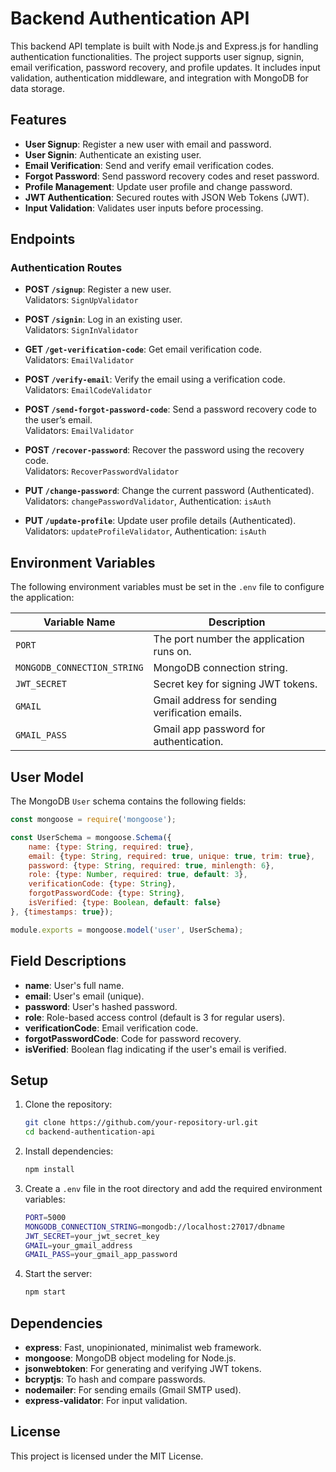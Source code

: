 # Backend Authentication API

This backend API template is built with Node.js and Express.js for handling authentication functionalities. The project supports user signup, signin, email verification, password recovery, and profile updates. It includes input validation, authentication middleware, and integration with MongoDB for data storage.

## Features

- **User Signup**: Register a new user with email and password.
- **User Signin**: Authenticate an existing user.
- **Email Verification**: Send and verify email verification codes.
- **Forgot Password**: Send password recovery codes and reset password.
- **Profile Management**: Update user profile and change password.
- **JWT Authentication**: Secured routes with JSON Web Tokens (JWT).
- **Input Validation**: Validates user inputs before processing.

## Endpoints

### Authentication Routes

- **POST `/signup`**: Register a new user.  
  Validators: `SignUpValidator`

- **POST `/signin`**: Log in an existing user.  
  Validators: `SignInValidator`

- **GET `/get-verification-code`**: Get email verification code.  
  Validators: `EmailValidator`

- **POST `/verify-email`**: Verify the email using a verification code.  
  Validators: `EmailCodeValidator`

- **POST `/send-forgot-password-code`**: Send a password recovery code to the user’s email.  
  Validators: `EmailValidator`

- **POST `/recover-password`**: Recover the password using the recovery code.  
  Validators: `RecoverPasswordValidator`

- **PUT `/change-password`**: Change the current password (Authenticated).  
  Validators: `changePasswordValidator`, Authentication: `isAuth`

- **PUT `/update-profile`**: Update user profile details (Authenticated).  
  Validators: `updateProfileValidator`, Authentication: `isAuth`

## Environment Variables

The following environment variables must be set in the `.env` file to configure the application:

| Variable Name               | Description                                   |
|-----------------------------|-----------------------------------------------|
| `PORT`                      | The port number the application runs on.      |
| `MONGODB_CONNECTION_STRING`  | MongoDB connection string.                    |
| `JWT_SECRET`                 | Secret key for signing JWT tokens.            |
| `GMAIL`                      | Gmail address for sending verification emails.|
| `GMAIL_PASS`                 | Gmail app password for authentication.        |

## User Model

The MongoDB `User` schema contains the following fields:

```javascript
const mongoose = require('mongoose');

const UserSchema = mongoose.Schema({
    name: {type: String, required: true},
    email: {type: String, required: true, unique: true, trim: true},
    password: {type: String, required: true, minlength: 6},
    role: {type: Number, required: true, default: 3},
    verificationCode: {type: String},
    forgotPasswordCode: {type: String},
    isVerified: {type: Boolean, default: false}
}, {timestamps: true});

module.exports = mongoose.model('user', UserSchema);
```

## Field Descriptions

- **name**: User's full name.
- **email**: User's email (unique).
- **password**: User's hashed password.
- **role**: Role-based access control (default is 3 for regular users).
- **verificationCode**: Email verification code.
- **forgotPasswordCode**: Code for password recovery.
- **isVerified**: Boolean flag indicating if the user's email is verified.

## Setup

1. Clone the repository:

    ```bash
    git clone https://github.com/your-repository-url.git
    cd backend-authentication-api
    ```

2. Install dependencies:

    ```bash
    npm install
    ```

3. Create a `.env` file in the root directory and add the required environment variables:

    ```bash
    PORT=5000
    MONGODB_CONNECTION_STRING=mongodb://localhost:27017/dbname
    JWT_SECRET=your_jwt_secret_key
    GMAIL=your_gmail_address
    GMAIL_PASS=your_gmail_app_password
    ```

4. Start the server:

    ```bash
    npm start
    ```

## Dependencies

- **express**: Fast, unopinionated, minimalist web framework.
- **mongoose**: MongoDB object modeling for Node.js.
- **jsonwebtoken**: For generating and verifying JWT tokens.
- **bcryptjs**: To hash and compare passwords.
- **nodemailer**: For sending emails (Gmail SMTP used).
- **express-validator**: For input validation.

## License

This project is licensed under the MIT License.
